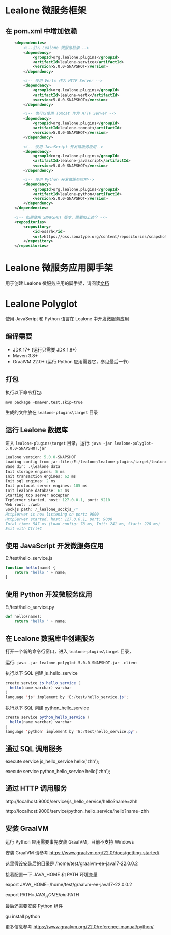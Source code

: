 # Lealone 微服务框架

## 在 pom.xml 中增加依赖

```xml
    <dependencies>
        <!--引入 Lealone 微服务框架 -->
        <dependency>
            <groupId>org.lealone.plugins</groupId>
            <artifactId>lealone-service</artifactId>
            <version>5.0.0-SNAPSHOT</version>
        </dependency>

        <!-- 使用 Vertx 作为 HTTP Server -->
        <dependency>
            <groupId>org.lealone.plugins</groupId>
            <artifactId>lealone-vertx</artifactId>
            <version>5.0.0-SNAPSHOT</version>
        </dependency>

        <!-- 也可以使用 Tomcat 作为 HTTP Server -->
        <dependency>
            <groupId>org.lealone.plugins</groupId>
            <artifactId>lealone-tomcat</artifactId>
            <version>5.0.0-SNAPSHOT</version>
        </dependency>

        <!-- 使用 JavaScript 开发微服务应用-->
        <dependency>
            <groupId>org.lealone.plugins</groupId>
            <artifactId>lealone-javascript</artifactId>
            <version>5.0.0-SNAPSHOT</version>
        </dependency>

        <!-- 使用 Python 开发微服务应用-->
        <dependency>
            <groupId>org.lealone.plugins</groupId>
            <artifactId>lealone-python</artifactId>
            <version>5.0.0-SNAPSHOT</version>
        </dependency>
    </dependencies>

    <!-- 如果使用 SNAPSHOT 版本，需要加上这个 -->
    <repositories>
        <repository>
            <id>ossrh</id>
            <url>https://oss.sonatype.org/content/repositories/snapshots</url>
        </repository>
    </repositories>
```

# Lealone 微服务应用脚手架

用于创建 Lealone 微服务应用的脚手架，请阅读[文档](https://github.com/lealone/Lealone-Plugins/blob/master/service/create-app/README.md)


# Lealone Polyglot

使用 JavaScript 和 Python 语言在 Lealone 中开发微服务应用


## 编译需要

* JDK 17+ (运行只需要 JDK 1.8+)
* Maven 3.8+
* GraalVM 22.0+ (运行 Python 应用需要它，参见最后一节)


## 打包

执行以下命令打包:

`mvn package -Dmaven.test.skip=true`

生成的文件放在 `lealone-plugins\target` 目录


## 运行 Lealone 数据库

进入 `lealone-plugins\target` 目录，运行: `java -jar lealone-polyglot-5.0.0-SNAPSHOT.jar`

```java
Lealone version: 5.0.0-SNAPSHOT
Loading config from jar:file:/E:/lealone/lealone-plugins/target/lealone-polyglot-5.0.0-SNAPSHOT.jar!/lealone.yaml
Base dir: .\lealone_data
Init storage engines: 5 ms
Init transaction engines: 62 ms
Init sql engines: 2 ms
Init protocol server engines: 105 ms
Init lealone database: 63 ms
Starting tcp server accepter
TcpServer started, host: 127.0.0.1, port: 9210
Web root: ./web
Sockjs path: /_lealone_sockjs_/*
HttpServer is now listening on port: 9000
HttpServer started, host: 127.0.0.1, port: 9000
Total time: 547 ms (Load config: 78 ms, Init: 241 ms, Start: 228 ms)
Exit with Ctrl+C
```

## 使用 JavaScript 开发微服务应用

E:/test/hello_service.js

```JavaScript
function hello(name) {
    return "hello " + name;
}
```

## 使用 Python 开发微服务应用

E:/test/hello_service.py

```Python
def hello(name):
    return "hello " + name;
```


## 在 Lealone 数据库中创建服务

打开一个新的命令行窗口，进入 `lealone-plugins\target` 目录，

运行: `java -jar lealone-polyglot-5.0.0-SNAPSHOT.jar -client`

执行以下 SQL 创建 js_hello_service

```java
create service js_hello_service (
  hello(name varchar) varchar
)
language 'js' implement by 'E:/test/hello_service.js';
```

执行以下 SQL 创建 python_hello_service

```java
create service python_hello_service (
  hello(name varchar) varchar
)
language 'python' implement by 'E:/test/hello_service.py';
```


## 通过 SQL 调用服务

execute service js_hello_service hello('zhh');

execute service python_hello_service hello('zhh');



## 通过 HTTP 调用服务

http://localhost:9000/service/js_hello_service/hello?name=zhh

http://localhost:9000/service/python_hello_service/hello?name=zhh


## 安装 GraalVM

运行 Python 应用需要事先安装 GraalVM，目前不支持 Windows

安装 GraalVM 请参考 https://www.graalvm.org/22.0/docs/getting-started/

这里假设安装后的目录是 /home/test/graalvm-ee-java17-22.0.0.2

接着配置一下 JAVA_HOME 和 PATH 环境变量

export JAVA_HOME=/home/test/graalvm-ee-java17-22.0.0.2

export PATH=$JAVA_HOME/bin:$PATH

最后还需要安装 Python 组件

gu install python

更多信息参考 https://www.graalvm.org/22.0/reference-manual/python/

